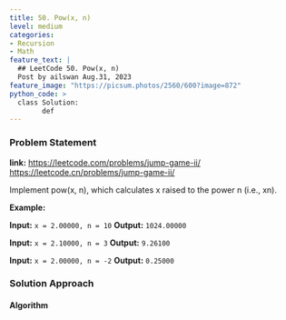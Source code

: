 ```yaml
---
title: 50. Pow(x, n)
level: medium
categories:
- Recursion
- Math
feature_text: |
  ## LeetCode 50. Pow(x, n)
  Post by ailswan Aug.31, 2023
feature_image: "https://picsum.photos/2560/600?image=872"
python_code: >
  class Solution:
        def
---
```


### Problem Statement
**link:**
https://leetcode.com/problems/jump-game-ii/
https://leetcode.cn/problems/jump-game-ii/

Implement pow(x, n), which calculates x raised to the power n (i.e., xn).

**Example:**

**Input:** `x = 2.00000, n = 10`
**Output:** `1024.00000`

**Input:** `x = 2.10000, n = 3`
**Output:** `9.26100`

**Input:** `x = 2.00000, n = -2`
**Output:** `0.25000`


### Solution Approach

 

#### Algorithm

 
